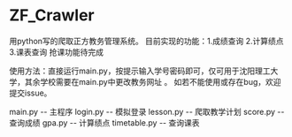 # ZF_Crawler
用python写的爬取正方教务管理系统。
目前实现的功能：1.成绩查询  2.计算绩点  3.课表查询
抢课功能待完成

使用方法：直接运行main.py，按提示输入学号密码即可，仅可用于沈阳理工大学，其余学校需要在main.py中更改教务网址 。
如若不能使用或存在bug，欢迎提交issue。

main.py -- 主程序
login.py -- 模拟登录
lesson.py -- 爬取教学计划
score.py -- 查询成绩
gpa.py -- 计算绩点
timetable.py -- 查询课表

